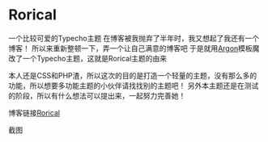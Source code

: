 # Rorical
 一个比较可爱的Typecho主题
 在博客被我抛弃了半年时，我又想起了我还有一个博客！
 所以来重新整顿一下，弄一个让自己满意的博客吧
 于是就用[Argon](https://demos.creative-tim.com/argon-design-system/)模板魔改了一个Typecho主题，这就是Rorical主题的由来

 本人还是CSS和PHP渣，所以这次的目的是打造一个轻量的主题，没有那么多的功能，所以想要多功能主题的小伙伴请找找别的主题吧！
 另外本主题还是在测试的阶段，所以有什么想法可以提出来，一起努力完善她！

博客链接[Rorical](https://blog.boxpaper.club/)

截图
